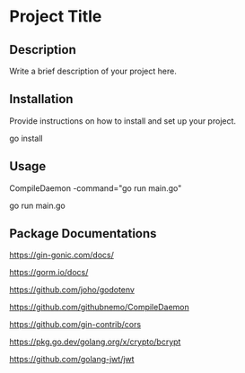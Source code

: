 # Project Title

## Description

Write a brief description of your project here.

## Installation

Provide instructions on how to install and set up your project.

go install

## Usage

CompileDaemon -command="go run main.go"

go run main.go

## Package Documentations

https://gin-gonic.com/docs/

https://gorm.io/docs/

https://github.com/joho/godotenv

https://github.com/githubnemo/CompileDaemon

https://github.com/gin-contrib/cors

https://pkg.go.dev/golang.org/x/crypto/bcrypt

https://github.com/golang-jwt/jwt
